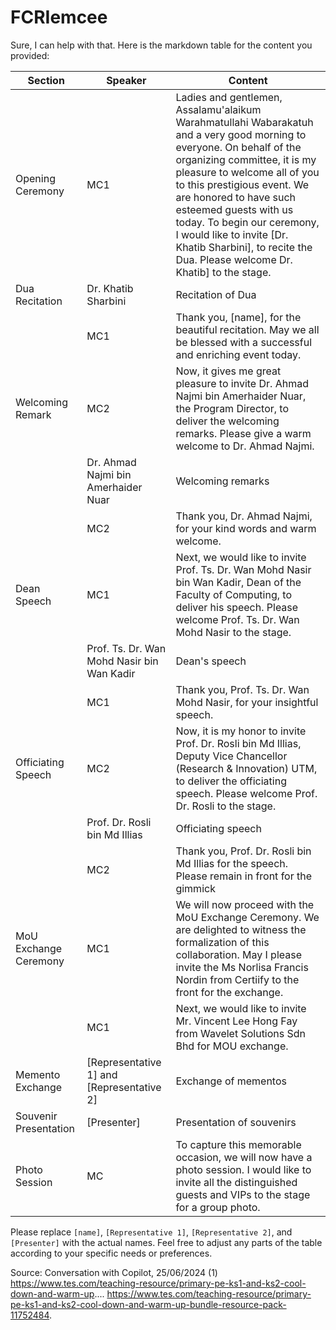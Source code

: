 # FCRIemcee

Sure, I can help with that. Here is the markdown table for the content you provided:

| Section | Speaker | Content |
| --- | --- | --- |
| Opening Ceremony | MC1 | Ladies and gentlemen, Assalamu'alaikum Warahmatullahi Wabarakatuh and a very good morning to everyone. On behalf of the organizing committee, it is my pleasure to welcome all of you to this prestigious event. We are honored to have such esteemed guests with us today. To begin our ceremony, I would like to invite [Dr. Khatib Sharbini], to recite the Dua. Please welcome Dr. Khatib] to the stage. |
| Dua Recitation | Dr. Khatib Sharbini | Recitation of Dua |
|  | MC1 | Thank you, [name], for the beautiful recitation. May we all be blessed with a successful and enriching event today. |
| Welcoming Remark  | MC2 | Now, it gives me great pleasure to invite Dr. Ahmad Najmi bin Amerhaider Nuar, the Program Director, to deliver the welcoming remarks. Please give a warm welcome to Dr. Ahmad Najmi. |
|  | Dr. Ahmad Najmi bin Amerhaider Nuar | Welcoming remarks |
|  | MC2 | Thank you, Dr. Ahmad Najmi, for your kind words and warm welcome. |
| Dean Speech | MC1 | Next, we would like to invite Prof. Ts. Dr. Wan Mohd Nasir bin Wan Kadir, Dean of the Faculty of Computing, to deliver his speech. Please welcome Prof. Ts. Dr. Wan Mohd Nasir to the stage. |
|  | Prof. Ts. Dr. Wan Mohd Nasir bin Wan Kadir | Dean's speech |
|  | MC1 | Thank you, Prof. Ts. Dr. Wan Mohd Nasir, for your insightful speech. |
| Officiating Speech | MC2 | Now, it is my honor to invite Prof. Dr. Rosli bin Md Illias, Deputy Vice Chancellor (Research & Innovation) UTM, to deliver the officiating speech. Please welcome Prof. Dr. Rosli to the stage. |
|  | Prof. Dr. Rosli bin Md Illias | Officiating speech |
|  | MC2 | Thank you, Prof. Dr. Rosli bin Md Illias for the speech. Please remain in front for the gimmick|
| MoU Exchange Ceremony | MC1 | We will now proceed with the MoU Exchange Ceremony. We are delighted to witness the formalization of this collaboration. May I please invite the Ms Norlisa Francis Nordin from Certiify to the front for the exchange. |
|  | MC1 | Next, we would like to invite Mr. Vincent Lee Hong Fay from Wavelet Solutions Sdn Bhd for MOU exchange.|
| Memento Exchange | [Representative 1] and [Representative 2] | Exchange of mementos |
| Souvenir Presentation | [Presenter] | Presentation of souvenirs |
| Photo Session | MC | To capture this memorable occasion, we will now have a photo session. I would like to invite all the distinguished guests and VIPs to the stage for a group photo. |

Please replace `[name]`, `[Representative 1]`, `[Representative 2]`, and `[Presenter]` with the actual names. Feel free to adjust any parts of the table according to your specific needs or preferences.

Source: Conversation with Copilot, 25/06/2024
(1) https://www.tes.com/teaching-resource/primary-pe-ks1-and-ks2-cool-down-and-warm-up.... https://www.tes.com/teaching-resource/primary-pe-ks1-and-ks2-cool-down-and-warm-up-bundle-resource-pack-11752484.
